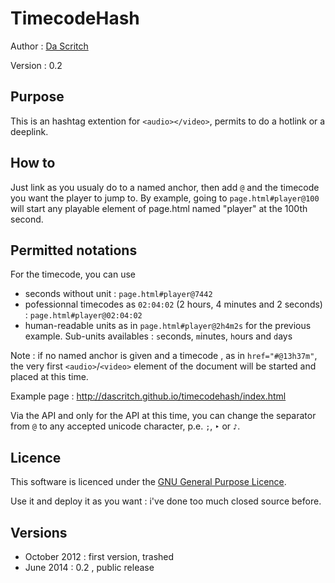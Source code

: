 TimecodeHash
============

Author :  [Da Scritch](http://dascritch.com)

Version : 0.2

Purpose
-------

This is an hashtag extention for `<audio></video>`, permits to do a hotlink or a deeplink.

How to
------

Just link as you usualy do to a named anchor, then add `@` and the timecode you want the player to jump to.
By example, going to `page.html#player@100` will start any playable element of page.html named "player" at the 100th second.

Permitted notations
-------------------

For the timecode, you can use
* seconds without unit : `page.html#player@7442`
* pofessionnal timecodes as `02:04:02` (2 hours, 4 minutes and 2 seconds) : `page.html#player@02:04:02`
* human-readable units as in `page.html#player@2h4m2s` for the previous example. Sub-units availables : `s`econds, `m`inutes, `h`ours and `d`ays

Note : if no named anchor is given and a timecode , as in `href="#@13h37m"`, the very first `<audio>`/`<video>` element of the document will be started and placed at this time.

Example page : http://dascritch.github.io/timecodehash/index.html

Via the API and only for the API at this time, you can change the separator from `@` to any accepted unicode character, p.e. `;`, `‣` or `♪`.

Licence
-------

This software is licenced under the [GNU General Purpose Licence](http://www.gnu.org/licenses/gpl-3.0.txt).

Use it and deploy it as you want : i've done too much closed source before.

Versions
--------
* October 2012 : first version, trashed
* June 2014 : 0.2 , public release